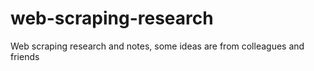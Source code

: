 # web-scraping-research
Web scraping research and notes, some ideas are from colleagues and friends

